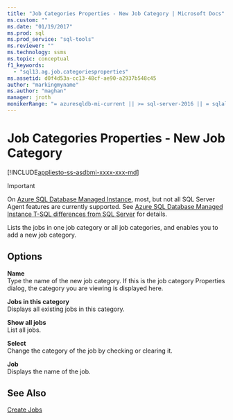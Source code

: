 ```yaml
---
title: "Job Categories Properties - New Job Category | Microsoft Docs"
ms.custom: ""
ms.date: "01/19/2017"
ms.prod: sql
ms.prod_service: "sql-tools"
ms.reviewer: ""
ms.technology: ssms
ms.topic: conceptual
f1_keywords: 
  - "sql13.ag.job.categoriesproperties"
ms.assetid: d0f4d53a-cc13-48cf-ae90-a2937b548c45
author: "markingmyname"
ms.author: "maghan"
manager: jroth
monikerRange: "= azuresqldb-mi-current || >= sql-server-2016 || = sqlallproducts-allversions"
---
```

# Job Categories Properties - New Job Category
[!INCLUDE[appliesto-ss-asdbmi-xxxx-xxx-md](../../includes/appliesto-ss-asdbmi-xxxx-xxx-md.md)]

> [!IMPORTANT]  
> On [Azure SQL Database Managed Instance](https://docs.microsoft.com/azure/sql-database/sql-database-managed-instance), most, but not all SQL Server Agent features are currently supported. See [Azure SQL Database Managed Instance T-SQL differences from SQL Server](https://docs.microsoft.com/azure/sql-database/sql-database-managed-instance-transact-sql-information#sql-server-agent) for details.

Lists the jobs in one job category or all job categories, and enables you to add a new job category.  
  
## Options  
**Name**  
Type the name of the new job category. If this is the job category Properties dialog, the category you are viewing is displayed here.  
  
**Jobs in this category**  
Displays all existing jobs in this category.  
  
**Show all jobs**  
List all jobs.  
  
**Select**  
Change the category of the job by checking or clearing it.  
  
**Job**  
Displays the name of the job.  
  
## See Also  
[Create Jobs](../../ssms/agent/create-jobs.md)  
  
